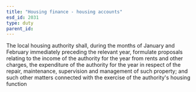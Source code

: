```yaml
---
title: "Housing finance - housing accounts"
esd_id: 2031
type: duty
parent_id:  
---
```


The local housing authority shall, during the months of January and February immediately preceding the relevant year, formulate proposals relating to the income of the authority for the year from rents and other charges, the expenditure of the authority for the year in respect of the repair, maintenance, supervision and management of such property; and such other matters connected with the exercise of the authority's housing function

